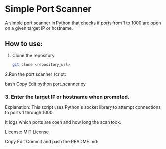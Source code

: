 
# Simple Port Scanner

A simple port scanner in Python that checks if ports from 1 to 1000 are open on a given target IP or hostname.

## How to use:
1. Clone the repository:
   ```bash
   git clone <repository_url>
2.Run the port scanner script:

bash
Copy
Edit
python port_scanner.py

###  3. Enter the target IP or hostname when prompted.

Explanation:
This script uses Python's socket library to attempt connections to ports 1 through 1000.

It logs which ports are open and how long the scan took.

License:
MIT License

Copy
Edit
Commit and push the README.md:


